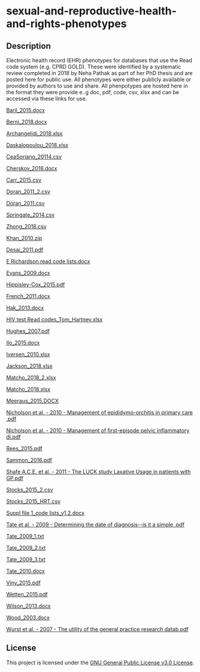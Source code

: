 # sexual-and-reproductive-health-and-rights-phenotypes

## Description
Electronic health record (EHR) phenotypes for databases that use the Read code system (e.g. CPRD GOLD).
These were identified by a systematic review completed in 2018 by Neha Pathak as part of her PhD thesis and are posted here for public use. 
All phenotypes were either publicly available or provided by authors to use and share.
All phenpotypes are hosted here in the format they were provide e..g doc, pdf, code, csv, xlsx and can be accessed via these links for use. 


[Baril_2015.docx](https://github.com/UCL-Public-Health-Data-Science/sexual-and-reproductive-health-and-rights-phenotypes-for-CPRD/files/8152245/Baril_2015.docx)

[Berni_2018.docx](https://github.com/UCL-Public-Health-Data-Science/sexual-and-reproductive-health-and-rights-phenotypes-for-CPRD/files/8152246/Berni_2018.docx)

[Archangelidi_2018.xlsx](https://github.com/UCL-Public-Health-Data-Science/sexual-and-reproductive-health-and-rights-phenotypes-for-CPRD/files/8152248/Archangelidi_2018.xlsx)

[Daskalopoulou_2018.xlsx](https://github.com/UCL-Public-Health-Data-Science/sexual-and-reproductive-health-and-rights-phenotypes-for-CPRD/files/8152249/Daskalopoulou_2018.xlsx)

[CeaSoriano_20114.csv](https://github.com/UCL-Public-Health-Data-Science/sexual-and-reproductive-health-and-rights-phenotypes-for-CPRD/files/8152251/CeaSoriano_20114.csv)

[Cherskov_2018.docx](https://github.com/UCL-Public-Health-Data-Science/sexual-and-reproductive-health-and-rights-phenotypes-for-CPRD/files/8152252/Cherskov_2018.docx)

[Carr_2015.csv](https://github.com/UCL-Public-Health-Data-Science/sexual-and-reproductive-health-and-rights-phenotypes-for-CPRD/files/8152253/Carr_2015.csv)

[Doran_2011_2.csv](https://github.com/UCL-Public-Health-Data-Science/sexual-and-reproductive-health-and-rights-phenotypes-for-CPRD/files/8152254/Doran_2011_2.csv)

[Doran_2011.csv](https://github.com/UCL-Public-Health-Data-Science/sexual-and-reproductive-health-and-rights-phenotypes-for-CPRD/files/8152255/Doran_2011.csv)

[Springate_2014.csv](https://github.com/UCL-Public-Health-Data-Science/sexual-and-reproductive-health-and-rights-phenotypes-for-CPRD/files/8152256/Springate_2014.csv)

[Zhong_2018.csv](https://github.com/UCL-Public-Health-Data-Science/sexual-and-reproductive-health-and-rights-phenotypes-for-CPRD/files/8152257/Zhong_2018.csv)

[Khan_2010.zip](https://github.com/UCL-Public-Health-Data-Science/sexual-and-reproductive-health-and-rights-phenotypes-for-CPRD/files/8152259/Khan_2010.zip)

[Desai_2011.pdf](https://github.com/UCL-Public-Health-Data-Science/sexual-and-reproductive-health-and-rights-phenotypes-for-CPRD/files/8152261/Desai_2011.pdf)

[E Richardson read code lists.docx](https://github.com/UCL-Public-Health-Data-Science/sexual-and-reproductive-health-and-rights-phenotypes-for-CPRD/files/8152268/E.Richardson.read.code.lists.docx)

[Evans_2009.docx](https://github.com/UCL-Public-Health-Data-Science/sexual-and-reproductive-health-and-rights-phenotypes-for-CPRD/files/8152297/Evans_2009.docx)

[Hippisley-Cox_2015.pdf](https://github.com/UCL-Public-Health-Data-Science/sexual-and-reproductive-health-and-rights-phenotypes-for-CPRD/files/8152302/Hippisley-Cox_2015.pdf)

[French_2011.docx](https://github.com/UCL-Public-Health-Data-Science/sexual-and-reproductive-health-and-rights-phenotypes-for-CPRD/files/8152306/French_2011.docx)

[Hak_2013.docx](https://github.com/UCL-Public-Health-Data-Science/sexual-and-reproductive-health-and-rights-phenotypes-for-CPRD/files/8152307/Hak_2013.docx)

[HIV test Read codes_Tom_Hartney.xlsx](https://github.com/UCL-Public-Health-Data-Science/sexual-and-reproductive-health-and-rights-phenotypes-for-CPRD/files/8152308/HIV.test.Read.codes_Tom_Hartney.xlsx)

[Hughes_2007.pdf](https://github.com/UCL-Public-Health-Data-Science/sexual-and-reproductive-health-and-rights-phenotypes-for-CPRD/files/8152309/Hughes_2007.pdf)

[Ilo_2015.docx](https://github.com/UCL-Public-Health-Data-Science/sexual-and-reproductive-health-and-rights-phenotypes-for-CPRD/files/8152310/Ilo_2015.docx)

[Iversen_2010.xlsx](https://github.com/UCL-Public-Health-Data-Science/sexual-and-reproductive-health-and-rights-phenotypes-for-CPRD/files/8152314/Iversen_2010.xlsx)

[Jackson_2018.xlsx](https://github.com/UCL-Public-Health-Data-Science/sexual-and-reproductive-health-and-rights-phenotypes-for-CPRD/files/8152315/Jackson_2018.xlsx)

[Matcho_2018_2.xlsx](https://github.com/UCL-Public-Health-Data-Science/sexual-and-reproductive-health-and-rights-phenotypes-for-CPRD/files/8152316/Matcho_2018_2.xlsx)

[Matcho_2018.xlsx](https://github.com/UCL-Public-Health-Data-Science/sexual-and-reproductive-health-and-rights-phenotypes-for-CPRD/files/8152317/Matcho_2018.xlsx)

[Meeraus_2015.DOCX](https://github.com/UCL-Public-Health-Data-Science/sexual-and-reproductive-health-and-rights-phenotypes-for-CPRD/files/8152318/Meeraus_2015.DOCX)

[Nicholson et al. - 2010 - Management of epididymo-orchitis in primary care .pdf](https://github.com/UCL-Public-Health-Data-Science/sexual-and-reproductive-health-and-rights-phenotypes-for-CPRD/files/8152319/Nicholson.et.al.-.2010.-.Management.of.epididymo-orchitis.in.primary.care.pdf)

[Nicholson et al. - 2010 - Management of first-episode pelvic inflammatory di.pdf](https://github.com/UCL-Public-Health-Data-Science/sexual-and-reproductive-health-and-rights-phenotypes-for-CPRD/files/8152320/Nicholson.et.al.-.2010.-.Management.of.first-episode.pelvic.inflammatory.di.pdf)

[Rees_2015.pdf](https://github.com/UCL-Public-Health-Data-Science/sexual-and-reproductive-health-and-rights-phenotypes-for-CPRD/files/8152326/Rees_2015.pdf)

[Sammon_2016.pdf](https://github.com/UCL-Public-Health-Data-Science/sexual-and-reproductive-health-and-rights-phenotypes-for-CPRD/files/8152327/Sammon_2016.pdf)

[Shafe A.C.E. et al. - 2011 - The LUCK study Laxative Usage in patients with GP.pdf](https://github.com/UCL-Public-Health-Data-Science/sexual-and-reproductive-health-and-rights-phenotypes-for-CPRD/files/8152329/Shafe.A.C.E.et.al.-.2011.-.The.LUCK.study.Laxative.Usage.in.patients.with.GP.pdf)

[Stocks_2015_2.csv](https://github.com/UCL-Public-Health-Data-Science/sexual-and-reproductive-health-and-rights-phenotypes-for-CPRD/files/8152333/Stocks_2015_2.csv)

[Stocks_2015_HRT.csv](https://github.com/UCL-Public-Health-Data-Science/sexual-and-reproductive-health-and-rights-phenotypes-for-CPRD/files/8152337/Stocks_2015_HRT.csv)

[Suppl file 1_code lists_v1.2.docx](https://github.com/UCL-Public-Health-Data-Science/sexual-and-reproductive-health-and-rights-phenotypes-for-CPRD/files/8152339/Suppl.file.1_code.lists_v1.2.docx)

[Tate et al. - 2009 - Determining the date of diagnosis--is it a simple .pdf](https://github.com/UCL-Public-Health-Data-Science/sexual-and-reproductive-health-and-rights-phenotypes-for-CPRD/files/8152340/Tate.et.al.-.2009.-.Determining.the.date.of.diagnosis--is.it.a.simple.pdf)

[Tate_2009_1.txt](https://github.com/UCL-Public-Health-Data-Science/sexual-and-reproductive-health-and-rights-phenotypes-for-CPRD/files/8152341/Tate_2009_1.txt)

[Tate_2009_2.txt](https://github.com/UCL-Public-Health-Data-Science/sexual-and-reproductive-health-and-rights-phenotypes-for-CPRD/files/8152343/Tate_2009_2.txt)

[Tate_2009_3.txt](https://github.com/UCL-Public-Health-Data-Science/sexual-and-reproductive-health-and-rights-phenotypes-for-CPRD/files/8152345/Tate_2009_3.txt)

[Tate_2010.docx](https://github.com/UCL-Public-Health-Data-Science/sexual-and-reproductive-health-and-rights-phenotypes-for-CPRD/files/8152346/Tate_2010.docx)

[Viny_2015.pdf](https://github.com/UCL-Public-Health-Data-Science/sexual-and-reproductive-health-and-rights-phenotypes-for-CPRD/files/8152347/Viny_2015.pdf)

[Wetten_2015.pdf](https://github.com/UCL-Public-Health-Data-Science/sexual-and-reproductive-health-and-rights-phenotypes-for-CPRD/files/8152349/Wetten_2015.pdf)

[Wilson_2013.docx](https://github.com/UCL-Public-Health-Data-Science/sexual-and-reproductive-health-and-rights-phenotypes-for-CPRD/files/8152351/Wilson_2013.docx)

[Wood_2003.docx](https://github.com/UCL-Public-Health-Data-Science/sexual-and-reproductive-health-and-rights-phenotypes-for-CPRD/files/8152352/Wood_2003.docx)

[Wurst et al. - 2007 - The utility of the general practice research datab.pdf](https://github.com/UCL-Public-Health-Data-Science/sexual-and-reproductive-health-and-rights-phenotypes-for-CPRD/files/8152353/Wurst.et.al.-.2007.-.The.utility.of.the.general.practice.research.datab.pdf)

## License

This project is licensed under the [GNU General Public License v3.0 License](https://github.com/UCL-Public-Health-Data-Science/CPRD-GOLD-migrant-primary-care-consultations/blob/main/LICENSE).
